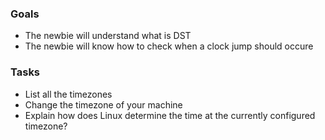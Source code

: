
### Goals
- The newbie will understand what is DST
- The newbie will know how to check when a clock jump should occure

### Tasks
- List all the timezones
- Change the timezone of your machine
- Explain how does Linux determine the time at the currently configured timezone?
  
